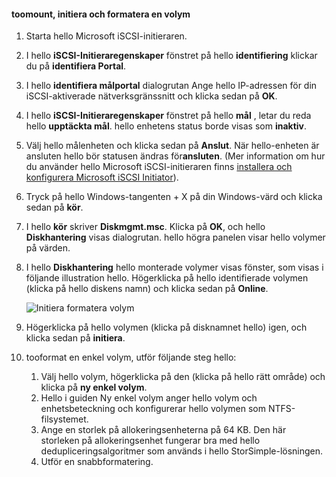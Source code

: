 <!--author=SharS last changed: 9/17/15-->

#### <a name="toomount-initialize-and-format-a-volume"></a>toomount, initiera och formatera en volym
1. Starta hello Microsoft iSCSI-initieraren.
2. I hello **iSCSI-Initieraregenskaper** fönstret på hello **identifiering** klickar du på **identifiera Portal**.
3. I hello **identifiera målportal** dialogrutan Ange hello IP-adressen för din iSCSI-aktiverade nätverksgränssnitt och klicka sedan på **OK**. 
4. I hello **iSCSI-Initieraregenskaper** fönstret på hello **mål** , letar du reda hello **upptäckta mål**. hello enhetens status borde visas som **inaktiv**.
5. Välj hello målenheten och klicka sedan på **Anslut**. När hello-enheten är ansluten hello bör statusen ändras för**ansluten**. (Mer information om hur du använder hello Microsoft iSCSI-initieraren finns [installera och konfigurera Microsoft iSCSI Initiator][1]).
6. Tryck på hello Windows-tangenten + X på din Windows-värd och klicka sedan på **kör**. 
7. I hello **kör** skriver **Diskmgmt.msc**. Klicka på **OK**, och hello **Diskhantering** visas dialogrutan. hello högra panelen visar hello volymer på värden.
8. I hello **Diskhantering** hello monterade volymer visas fönster, som visas i följande illustration hello. Högerklicka på hello identifierade volymen (klicka på hello diskens namn) och klicka sedan på **Online**.
   
     ![Initiera formatera volym](./media/storsimple-8000-mount-initialize-format-volume/step7initializeformatvolume.png) 
9. Högerklicka på hello volymen (klicka på disknamnet hello) igen, och klicka sedan på **initiera**.
10. tooformat en enkel volym, utför följande steg hello:
    
    1. Välj hello volym, högerklicka på den (klicka på hello rätt område) och klicka på **ny enkel volym**.
    2. Hello i guiden Ny enkel volym anger hello volym och enhetsbeteckning och konfigurerar hello volymen som NTFS-filsystemet.
    3. Ange en storlek på allokeringsenheterna på 64 KB. Den här storleken på allokeringsenhet fungerar bra med hello dedupliceringsalgoritmer som används i hello StorSimple-lösningen.
    4. Utför en snabbformatering.

<!--Link references-->
[1]: https://technet.microsoft.com/library/ee338480(WS.10).aspx
